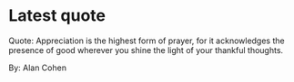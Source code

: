 # Latest quote 

Quote: Appreciation is the highest form of prayer, for it acknowledges the presence of good wherever you shine the light of your thankful thoughts. 

By: Alan Cohen